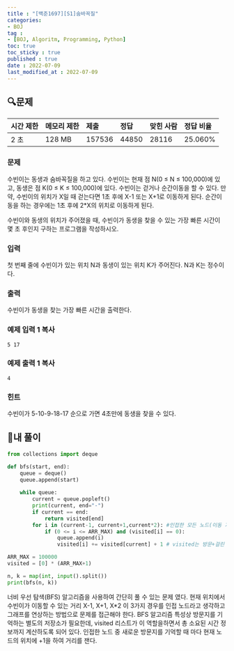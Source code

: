 ```yaml
---
title : "[백준1697][S1]숨바꼭질"
categories:
- BOJ
tag :
- [BOJ, Algoritm, Programming, Python]
toc: true
toc_sticky : true
published : true
date : 2022-07-09
last_modified_at : 2022-07-09
---
```


## 🔍문제

| 시간 제한 | 메모리 제한 | 제출   | 정답  | 맞힌 사람 | 정답 비율 |
| :-------- | :---------- | :----- | :---- | :-------- | :-------- |
| 2 초      | 128 MB      | 157536 | 44850 | 28116     | 25.060%   |

### 문제

수빈이는 동생과 숨바꼭질을 하고 있다. 수빈이는 현재 점 N(0 ≤ N ≤ 100,000)에 있고, 동생은 점 K(0 ≤ K ≤ 100,000)에 있다. 수빈이는 걷거나 순간이동을 할 수 있다. 만약, 수빈이의 위치가 X일 때 걷는다면 1초 후에 X-1 또는 X+1로 이동하게 된다. 순간이동을 하는 경우에는 1초 후에 2*X의 위치로 이동하게 된다.

수빈이와 동생의 위치가 주어졌을 때, 수빈이가 동생을 찾을 수 있는 가장 빠른 시간이 몇 초 후인지 구하는 프로그램을 작성하시오.

### 입력

첫 번째 줄에 수빈이가 있는 위치 N과 동생이 있는 위치 K가 주어진다. N과 K는 정수이다.

### 출력

수빈이가 동생을 찾는 가장 빠른 시간을 출력한다.

### 예제 입력 1 복사

```
5 17
```

### 예제 출력 1 복사

```
4
```

### 힌트

수빈이가 5-10-9-18-17 순으로 가면 4초만에 동생을 찾을 수 있다.



## 📝내 풀이

```python
from collections import deque

def bfs(start, end):  
    queue = deque()
    queue.append(start)
    
    while queue:
        current = queue.popleft()
        print(current, end="-")
        if current == end:
            return visited[end]
        for i in (current-1, current+1,current*2): #인접한 모든 노드(이동 거리)들 검사 후 넣음
            if (0 <= i <= ARR_MAX) and (visited[i] == 0):
                queue.append(i)
                visited[i] += visited[current] + 1 # visited는 방문+걸린 시간 정보

ARR_MAX = 100000
visited = [0] * (ARR_MAX+1)

n, k = map(int, input().split())
print(bfs(n, k))
```

너비 우선 탐색(BFS) 알고리즘을 사용하여 간단히 풀 수 있는 문제 였다.  현재 위치에서 수빈이가 이동할 수 있는 거리 X-1, X+1, X*2 이 3가지 경우를  인접 노드라고 생각하고 그래프를 연상하는 방법으로 문제를 접근해야 한다. BFS 알고리즘 특성상 방문지를 기억하는 별도의 저장소가 필요한데, visited 리스트가 이 역할을하면서 총 소요된 시간 정보까지 계산하도록 되어 있다. 인접한 노드 중 새로운 방문지를 기억할 때 마다 현재 노드의 위치에 +1을 하여 거리를 잰다.